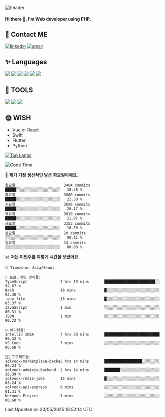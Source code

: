 ![header](https://capsule-render.vercel.app/api?type=waving&color=auto&height=300&section=header&text=Elin&fontSize=90&animation=twinkling)

#### Hi there 👋, I'm <b>Web developer</b> using PHP. ####

<!--
- 🔭 I’m currently working on Uniwill
- 🌱 I’m currently learning Vue or React or Python.
-->

<!---#### I am PHP developer --->

## 💌 Contact ME ###
[<img src='https://img.shields.io/badge/-EunjiKo-%230A66C2?style=flat-square&logo=LinkedIn&logoColor=white' alt='linkedin'>](https://www.linkedin.com/in/https://www.linkedin.com/in/eunji-ko-00a907164//)  [<img src='https://img.shields.io/badge/-einee214%40gmail.com-%23EA4335?style=flat-square&logo=Gmail&logoColor=white' alt='gmail'>](einee214@gmail.com)  


## ✨ Languages
<img src='https://img.shields.io/badge/-PHP-%23777BB4?style=for-the-badge&logo=PHP&logoColor=white'> <img src='https://img.shields.io/badge/-Laravel-%23FF2D20?style=for-the-badge&logo=Laravel&logoColor=white'> <img src='https://img.shields.io/badge/Jquery-%230769AD?style=for-the-badge&logo=Jquery&logoColor=white'> <img src='https://img.shields.io/badge/CSS3-%231572B6?style=for-the-badge&logo=CSS3&logoColor=white'> <img src='https://img.shields.io/badge/Bootstrap-%237952B3?style=for-the-badge&logo=Bootstrap&logoColor=white' > <img src='https://img.shields.io/badge/MySQL-%234479A1?style=for-the-badge&logo=MySQL&logoColor=white' >

## 🌷 TOOLS
<img src='https://img.shields.io/badge/PHPSTORM-%23000000?style=for-the-badge&logo=PhpStorm&logoColor=white' > <img src='https://img.shields.io/badge/GitLab-%23FCA121?style=for-the-badge&logo=GitLab&logoColor=white' > <img src='https://img.shields.io/badge/GitHub-%23181717?style=for-the-badge&logo=GitHub&logoColor=white'>


## 🌞 WISH
- Vue or React
- Swift
- Flutter
- Python


[![Top Langs](https://github-readme-stats.vercel.app/api/top-langs/?username=ein214&layout=compact)](https://github.com/anuraghazra/github-readme-stats)

<!--START_SECTION:waka-->
![Code Time](http://img.shields.io/badge/Code%20Time-4%2C198%20hrs%2030%20mins-blue)

📅 **제가 가장 생산적인 날은 화요일이에요.** 

```text
월요일                      3404 commits        █████░░░░░░░░░░░░░░░░░░░░   18.78 % 
화요일                      3860 commits        █████░░░░░░░░░░░░░░░░░░░░   21.30 % 
수요일                      3656 commits        █████░░░░░░░░░░░░░░░░░░░░   20.17 % 
목요일                      3819 commits        █████░░░░░░░░░░░░░░░░░░░░   21.07 % 
금요일                      3353 commits        █████░░░░░░░░░░░░░░░░░░░░   18.50 % 
토요일                      20 commits          ░░░░░░░░░░░░░░░░░░░░░░░░░   00.11 % 
일요일                      14 commits          ░░░░░░░░░░░░░░░░░░░░░░░░░   00.08 % 
```


📊 **저는 이번주를 이렇게 시간을 보냈어요.** 

```text
🕑︎ Timezone: Asia/Seoul

💬 프로그래밍 언어들: 
TypeScript               7 hrs 19 mins       ███████████████████████░░   92.67 % 
Bash                     16 mins             █░░░░░░░░░░░░░░░░░░░░░░░░   03.38 % 
.env file                15 mins             █░░░░░░░░░░░░░░░░░░░░░░░░   03.37 % 
JavaScript               1 min               ░░░░░░░░░░░░░░░░░░░░░░░░░   00.31 % 
JSON                     1 min               ░░░░░░░░░░░░░░░░░░░░░░░░░   00.22 % 

🔥 에디터들: 
IntelliJ IDEA            7 hrs 50 mins       █████████████████████████   99.32 % 
VS Code                  3 mins              ░░░░░░░░░░░░░░░░░░░░░░░░░   00.68 % 

🐱‍💻 프로젝트들: 
solvook-marketplace-backe5 hrs 14 mins       █████████████████░░░░░░░░   66.23 % 
solvook-adminjs-backend  2 hrs 14 mins       ███████░░░░░░░░░░░░░░░░░░   28.39 % 
solvook-redis-jobs       15 mins             █░░░░░░░░░░░░░░░░░░░░░░░░   03.24 % 
solvook-api-express      6 mins              ░░░░░░░░░░░░░░░░░░░░░░░░░   01.31 % 
Unknown Project          3 mins              ░░░░░░░░░░░░░░░░░░░░░░░░░   00.68 % 
```


 Last Updated on 20/05/2025 18:52:14 UTC
<!--END_SECTION:waka-->

<!---![GitHub stats](https://github-readme-stats.vercel.app/api?username=ein214&show_icons=true&theme=dracula)  --->



